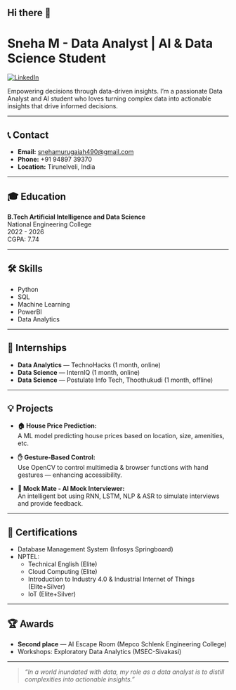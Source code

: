 ## Hi there 👋
# Sneha M - Data Analyst | AI & Data Science Student  
[![LinkedIn](https://img.shields.io/badge/LinkedIn-Connect-blue?logo=linkedin)](https://www.linkedin.com/in/snehamurugaiah)

Empowering decisions through data-driven insights. I’m a passionate Data Analyst and AI student who loves turning complex data into actionable insights that drive informed decisions.

---

## 📞 Contact

- **Email:** snehamurugaiah490@gmail.com  
- **Phone:** +91 94897 39370  
- **Location:** Tirunelveli, India

---

## 🎓 Education

**B.Tech Artificial Intelligence and Data Science**  
National Engineering College  
2022 - 2026  
CGPA: 7.74

---

## 🛠️ Skills

- Python
- SQL
- Machine Learning
- PowerBI
- Data Analytics

---

## 🏢 Internships

- **Data Analytics** — TechnoHacks (1 month, online)  
- **Data Science** — InternIQ (1 month, online)  
- **Data Science** — Postulate Info Tech, Thoothukudi (1 month, offline)

---

## 💡 Projects

- **🏠 House Price Prediction:**  
  A ML model predicting house prices based on location, size, amenities, etc.

- **✋ Gesture-Based Control:**  
  Use OpenCV to control multimedia & browser functions with hand gestures — enhancing accessibility.

- **🤖 Mock Mate - AI Mock Interviewer:**  
  An intelligent bot using RNN, LSTM, NLP & ASR to simulate interviews and provide feedback.

---

## 📜 Certifications

- Database Management System (Infosys Springboard)
- NPTEL:  
  - Technical English (Elite)  
  - Cloud Computing (Elite)  
  - Introduction to Industry 4.0 & Industrial Internet of Things (Elite+Silver)  
  - IoT (Elite+Silver)

---

## 🏆 Awards

- **Second place** — AI Escape Room (Mepco Schlenk Engineering College)
- Workshops: Exploratory Data Analytics (MSEC-Sivakasi)

---

> *“In a world inundated with data, my role as a data analyst is to distill complexities into actionable insights.”*
